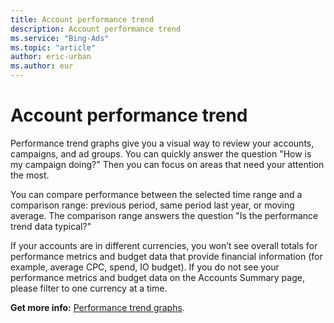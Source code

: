 ```yaml
---
title: Account performance trend
description: Account performance trend
ms.service: "Bing-Ads"
ms.topic: "article"
author: eric-urban
ms.author: eur
---
```


# Account performance trend

Performance trend graphs give you a visual way to review your accounts, campaigns, and ad groups.         You can quickly answer the question "How is my campaign doing?" Then you can focus on areas that need your attention the most.

You can compare performance between the selected time range and a comparison range:    previous period, same period last year, or moving average.    The comparison range answers the question "Is the performance trend data typical?"

If your accounts are in different currencies, you won’t see overall totals for performance metrics and budget data that provide financial information (for example, average CPC, spend, IO budget). If you do not see your performance metrics and budget data on the Accounts Summary page, please filter to one currency at a time.

**Get more info:**     [Performance trend graphs](../hlp_BA_CONC_CampaignPageGraphs.md).


